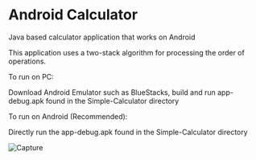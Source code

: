 # Android Calculator
Java based calculator application that works on Android

This application uses a two-stack algorithm for processing the order of operations.

To run on PC:

Download Android Emulator such as BlueStacks, build and run app-debug.apk found in the Simple-Calculator directory

To run on Android (Recommended):

Directly run the app-debug.apk found in the Simple-Calculator directory

![Capture](https://user-images.githubusercontent.com/37321974/110230461-1cbeb880-7edf-11eb-838f-5d4b74ec19ff.PNG)
